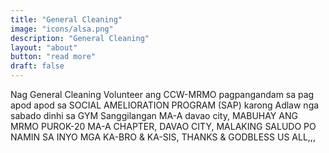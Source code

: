 ```yaml
---
title: "General Cleaning"
image: "icons/alsa.png"
description: "General Cleaning"
layout: "about"
button: "read more"
draft: false
---
```



Nag General Cleaning  Volunteer ang CCW-MRMO pagpangandam sa pag apod apod sa SOCIAL  AMELIORATION PROGRAM (SAP) karong Adlaw nga sabado dinhi sa GYM Sanggilangan MA-A davao city, 
MABUHAY  ANG  MRMO PUROK-20 MA-A  CHAPTER, DAVAO CITY, MALAKING SALUDO  PO  NAMIN  SA  INYO MGA KA-BRO & KA-SIS, THANKS  &  GODBLESS  US ALL,,,